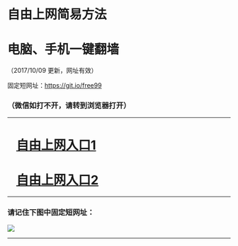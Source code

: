 ﻿# 自由上网简易方法

# 电脑、手机一键翻墙

（2017/10/09 更新，网址有效）

固定短网址：https://git.io/free99

### （微信如打不开，请转到浏览器打开）


***





# &nbsp;&nbsp; <a href="http://ft409117098.fwq-tz-1001.info/fwqtz01.html?t=10090014867 " target="_blank">自由上网入口1</a>
# &nbsp;&nbsp; <a href="http://ft112984507.fwq-tz-1002.info/fwqtz02.html?t=10090011974 " target="_blank">自由上网入口2</a>
***

### 请记住下图中固定短网址：

<img src="https://s3-us-west-2.amazonaws.com/fwq-1001/yjfq-20170905okok.png" /> 


***

